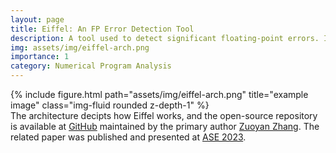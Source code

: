 ```yaml
---
layout: page
title: Eiffel: An FP Error Detection Tool
description: A tool used to detect significant floating-point errors. Instead of search such significant floating-point errors, Eiffel infers the input ranges that triggers such errors via polynomial extrapolation. The input ranges inferred by Eiffel can work with program rewrite engines like Herbie.
img: assets/img/eiffel-arch.png
importance: 1
category: Numerical Program Analysis
---
```

<div class="row">
    <div class="col-sm mt-3 mt-md-0">
        {% include figure.html path="assets/img/eiffel-arch.png" title="example image" class="img-fluid rounded z-depth-1" %}
    </div>
</div>
<div class="caption">
    The architecture decipts how Eiffel works, and the open-source repository is available at <a href='https://github.com/zuoyanzhang/EIFFEL'>GitHub</a> maintained by the primary author <a href='https://zuoyanzhang.github.io/zuoyanz/'>Zuoyan Zhang</a>. The related paper was published and presented at <a href='https://yaozhujia.github.io/assets/pdf/ase2023-paper.pdf'>ASE 2023</a>.
</div>
